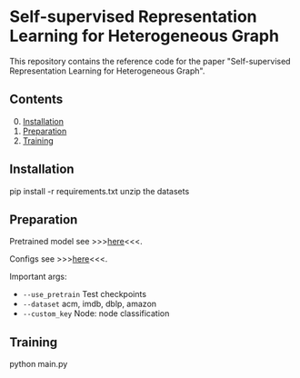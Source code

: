 # Self-supervised Representation Learning for Heterogeneous Graph

This repository contains the reference code for the paper "Self-supervised Representation Learning for Heterogeneous Graph".

## Contents

0. [Installation](#installation)
0. [Preparation](#Preparation)
0. [Training](#train)

## Installation
pip install -r requirements.txt 
unzip the datasets

## Preparation

Pretrained model see >>>[here](saved_model/)<<<.

Configs see >>>[here](args.yaml)<<<.


Important args:
* `--use_pretrain` Test checkpoints
* `--dataset` acm, imdb, dblp, amazon
* `--custom_key` Node: node classification 

## Training
python main.py

